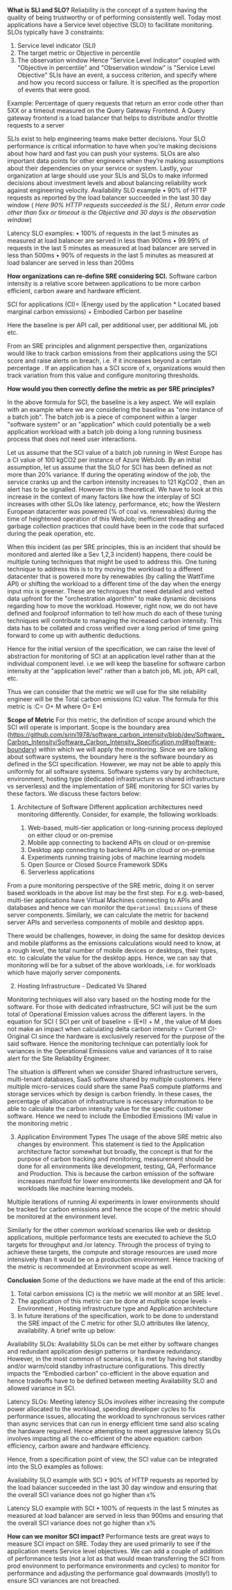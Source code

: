 

**What is SLI and SLO?**
Reliability is the concept of a system having the quality of being trustworthy or of performing consistently well. Today most applications have a Service level objective (SLO) to facilitate monitoring. SLOs typically have 3 constraints:
1)	Service level indicator (SLI)
2)	The target metric or Objective in percentile 
3)	The observation window
Hence "Service Level Indicator" coupled with  "Objective in percentile" and  "Observation window" is "Service Level Objective" 
SLIs have an event, a success criterion, and specify where and how you record success or failure. It is specified as the proportion of events that were good. 

Example: Percentage of query requests that return an error code other than 5XX or a timeout measured on the Query Gateway Frontend. A Query gateway frontend is a load balancer that helps to distribute and/or throttle requests to a server

SLIs exist to help engineering teams make better decisions. Your SLO performance is critical information to have when you’re making decisions about how hard and fast you can push your systems. SLOs are also important data points for other engineers when they’re making assumptions about their dependencies on your service or system. Lastly, your  organization at large should use your SLIs and SLOs to make informed decisions about investment levels and about balancing reliability work against engineering velocity.
Availability SLO example
•	90% of HTTP requests as reported by the load balancer succeeded in the last 30 day window ( _Here 90% HTTP requests succeeded is the SLI , Return error code other than 5xx or timeout is the Objective and 30 days is the observation window_)

Latency SLO examples:
•	100% of requests in the last 5 minutes as measured at load balancer are served in less than 900ms
•	99.99% of requests in the last 5 minutes as measured at load balancer are served in less than 500ms
•	90% of requests in the last 5 minutes as measured at load balancer are served in less than 200ms

**How organizations can re-define SRE considering SCI.**
Software carbon intensity is a relative score between applications to be more carbon efficient, carbon aware and hardware efficient.

SCI for applications (CI)= (Energy used by the application * Located based marginal carbon emissions) + Embodied Carbon per baseline

Here the baseline is per API call, per additional user, per additional ML job etc.

From an SRE principles and alignment perspective then, organizations would like to track carbon emissions from their applications using the SCI score and raise alerts on breach, i.e. if it increases beyond a certain percentage . If an application has a SCI score of x, organizations would then track variation from this value and configure monitoring thresholds.

**How would you then correctly define the metric as per SRE principles?**

In the above formula for SCI, the baseline is a key aspect. We will explain with an example where we are considering the baseline as "one instance of a batch job".  The batch job is a piece of component within a larger "software system" or an "application" which could potentially be a web application workload with a batch job doing a long running business process that does not need user interactions.

Let us assume that the SCI value of a batch job running in West Europe has a CI value of 100 kgCO2 per instance of Azure WebJob. By an initial assumption, let us assume that the SLO for SCI has been defined as not more than 20% variance. If during the operating window of the job, the service cranks up and the carbon intensity increases to 121 KgCO2 , then an alert has to be signalled. However this is theoretical.  We have to look at this increase in the context of many factors like how the interplay of SCI increases with other SLOs like latency, performance, etc; how the Western European datacenter was powered (% of coal vs. renewables) during the time of heightened operation of this WebJob; inefficient threading and garbage collection practices that could have been in the code that surfaced during the peak operation, etc.  

When this incident (as per SRE principles, this is an incident that should be monitored and alerted like a Sev 1,2,3 incident) happens, there could be multiple tuning techniques that might be used to address this. One tuning technique to address this is to try moving the workload to a different datacenter that is powered more by renewables (by calling the WattTime API) or shifting the workload to a different time of the day when the energy input mix is greener. These are techniques that need detailed and vetted data upfront for the "orchestration algorithm" to make dynamic decisions regarding how to move the workload. However, right now, we do not have defined and foolproof information to tell how much do each of these tuning techniques will contribute to managing the increased carbon intensity. This data has to be collated and cross verified over a long period of time going forward to come up with authentic deductions. 

Hence for the initial version of the specification, we can raise the level of abstraction for monitoring of SCI at an application level rather than at the individual component level. i.e we will keep the baseline for software carbon intensity at the "application level" rather than a batch job, ML job, API call, etc. 

Thus we can consider that the metric we will use for the site reliability engineer will be the Total carbon emissions (C) value. The formula for this metric is :C= O+ M where O= E*I

**Scope of Metric**
For this metric, the definition of scope around which the SCI will operate is important. Scope is the boundary area (https://github.com/srini1978/software_carbon_intensity/blob/dev/Software_Carbon_Intensity/Software_Carbon_Intensity_Specification.md#software-boundary) within which we will apply the monitoring. Since we are talking about software systems, the boundary here is the software boundary as defined in the SCI specification. 
However, we may not be able to apply this uniformly for all software systems. Software systems vary by architecture, environment, hosting type (dedicated infrastructure vs shared infrastructure vs serverless) and the implementation of SRE monitoring for SCI varies by these factors. We discuss these factors below:

1) Architecture of Software
Different application architectures need monitoring differently. Consider, for example, the following workloads:

	1) Web-based, multi-tier application or long-running process deployed on either cloud or on-premise
	2) Mobile app connecting to backend APIs on cloud or on-premise
	3) Desktop app connecting to backend APIs on cloud or on-premise
	4) Experiments running training jobs of machine learning models
	5) Open Source or Closed Source Framework SDKs
	6) Serverless applications

From a pure monitoring perspective of the SRE metric, doing it on server based workloads in the above list may be the first step. For e.g. web-based, multi-tier applications have Virtual Machines connecting to APIs and databases and hence we can monitor the `Operational Emissions` of these server components.  Similarly, we can calculate the metric for backend server APIs and serverless components of mobile and desktop apps.

There would be challenges, however, in doing the same for desktop devices and mobile platforms as the emissions calculations would need to know, at a rough level, the total number of mobile devices or desktops, their types, etc. to calculate the value for the desktop apps. Hence, we can say that monitoring will be for a subset of the above workloads, i.e. for workloads which have majorly server components.


2) Hosting Infrastructure - Dedicated Vs Shared

Monitoring techniques will also vary based on the hosting mode for the software. For those with dedicated infrastructure, SCI will just be the sum total of Operational Emission values across the different layers. In the equation for SCI ( SCI per unit of baseline = (E*I) + M , the value of M does not make an impact when calculating delta carbon intensity = Current CI- Original CI since the hardware is exclusively reserved for the purpose of the said software. Hence the monitoring technique can potentially look for variances in the Operational Emissions value and variances of it to raise alert for the Site Reliability Engineer.

The situation is different when we consider Shared infrastructure servers, multi-tenant databases, SaaS software shared by multiple customers. Here multiple micro-services could share the same PaaS compute platforms and storage services which by design is carbon friendly. In these cases, the percentage of allocation of infrastructure  is necessary information to be able to calculate the carbon intensity value for the specific customer software. Hence we need to include the Embodied Emissions (M) value in the monitoring metric . 


3) Application Environment Types
The usage of the above SRE metric also changes by environment. This statement is tied to the Application architecture factor somewhat but broadly, the concept is that for the purpose of carbon tracking and monitoring, measurement should be done for all environments like development, testing, QA, Performance and Production. This is because the carbon emission of the software increases manifold for lower environments like development and QA for workloads like machine learning models. 

Multiple iterations of running AI experiments in lower environments should be tracked for carbon emissions and hence the scope of the metric should be monitored at the environment level. 

Similarly for the other common workload scenarios like web or desktop applications, multiple performance tests are executed to achieve the SLO targets for throughput and /or latency. Through the process of trying to achieve these targets, the compute and storage resources are used more intensively than it would be on a production environment. Hence tracking of the metric is recommended at Environment scope as well.

**<to be added>**


**Conclusion**
Some of the deductions we have made at the end of this article:

1) Total carbon emissions (C) is the metric we will monitor at an SRE level .
2) The application of this metric can be done at multiple scope levels - Environment , Hosting infrastructure type and Application architecture
3) In future iterations of the specification, work to be done to understand the SRE impact of the C metric for other SLO attributes like latency, availability. A brief write up below:

Availability SLOs: Availability SLOs can be met either by software changes and redundant application design patterns or hardware redundancy. However, in the most common of scenarios, it is met by having hot standby and/or warm/cold standby infrastructure configurations. This directly impacts the “Embodied carbon” co-efficient in the above equation and hence tradeoffs have to be defined between meeting Availability SLO and allowed variance in SCI. 

Latency SLOs:
Meeting latency SLOs involves either increasing the compute power allocated to the workload, spending developer cycles to fix performance issues, allocating the workload to synchronous services rather than async services that can run in energy efficient time sand also scaling the hardware required. Hence attempting to meet aggressive latency SLOs involves impacting all the co-efficient of the above equation:  carbon efficiency, carbon aware and hardware efficiency.

Hence, from a specification point of view, the SCI value can be integrated into the SLO examples as follows: 

Availability SLO example with SCI
•	90% of HTTP requests as reported by the load balancer succeeded in the last 30 day window and ensuring that the overall SCI variance does not go higher than x%

Latency SLO example with SCI
•	100% of requests in the last 5 minutes as measured at load balancer are served in less than 900ms and ensuring that the overall SCI variance does not go higher than x%

**How can we monitor SCI impact?**
Performance tests are great ways to measure SCI impact on SRE. Today they are used primarily to see if the application meets Service level objectives. We can add a couple of addition of performance tests (not a lot as that would mean transferring the SCI from prod environment to performance environments and cycles) to monitor for performance and adjusting the performance goal downwards (mostly!) to ensure SCI variances are not breached. 

